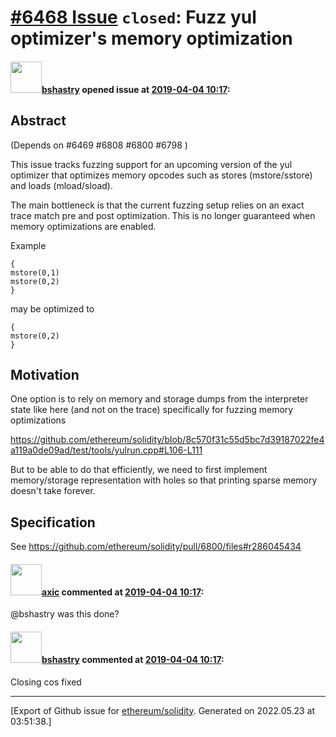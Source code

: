 # [\#6468 Issue](https://github.com/ethereum/solidity/issues/6468) `closed`: Fuzz yul optimizer's memory optimization

#### <img src="https://avatars.githubusercontent.com/u/2388185?v=4" width="50">[bshastry](https://github.com/bshastry) opened issue at [2019-04-04 10:17](https://github.com/ethereum/solidity/issues/6468):

## Abstract

(Depends on #6469 #6808 #6800 #6798 )

This issue tracks fuzzing support for an upcoming version of the yul optimizer that optimizes memory opcodes such as stores (mstore/sstore) and loads (mload/sload).

The main bottleneck is that the current fuzzing setup relies on an exact trace match pre and post optimization. This is no longer guaranteed when memory optimizations are enabled.

Example

```
{
mstore(0,1)
mstore(0,2)
}
```

may be optimized to 
```
{
mstore(0,2)
}
```

## Motivation

One option is to rely on memory and storage dumps from the interpreter state like here (and not on the trace) specifically for fuzzing memory optimizations

https://github.com/ethereum/solidity/blob/8c570f31c55d5bc7d39187022fe4a119a0de09ad/test/tools/yulrun.cpp#L106-L111

But to be able to do that efficiently, we need to first implement memory/storage representation with holes so that printing sparse memory doesn't take forever.

## Specification

See https://github.com/ethereum/solidity/pull/6800/files#r286045434

#### <img src="https://avatars.githubusercontent.com/u/20340?v=4" width="50">[axic](https://github.com/axic) commented at [2019-04-04 10:17](https://github.com/ethereum/solidity/issues/6468#issuecomment-609500127):

@bshastry was this done?

#### <img src="https://avatars.githubusercontent.com/u/2388185?v=4" width="50">[bshastry](https://github.com/bshastry) commented at [2019-04-04 10:17](https://github.com/ethereum/solidity/issues/6468#issuecomment-609650805):

Closing cos fixed


-------------------------------------------------------------------------------



[Export of Github issue for [ethereum/solidity](https://github.com/ethereum/solidity). Generated on 2022.05.23 at 03:51:38.]

